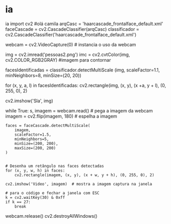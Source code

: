 # ia
ia
import cv2
#olá camila 
arqCasc = 'haarcascade_frontalface_default.xml'
faceCascade = cv2.CascadeClassifier(arqCasc)
classificador = cv2.CascadeClassifier('haarcascade_frontalface_default.xml')

webcam = cv2.VideoCapture(0)  # instancia o uso da webcam

img = cv2.imread('pessoas2.png')
imc = cv2.cvtColor(img, cv2.COLOR_RGB2GRAY)
#imagem para contornar

facesIdentificadas = classificador.detectMultiScale (img, scaleFactor=1.1,
                                                     minNeighbors=8,
                                                     minSize=(20, 20))

for (x, y, a, l) in facesIdentificadas:
   cv2.rectangle(img, (x, y), (x +a, y + l), (0, 255, 0), 2)

cv2.imshow('Sla', img)

while True:
    s, imagem = webcam.read()  # pega a imagem da webcam
    imagem = cv2.flip(imagem, 180)  # espelha a imagem

    faces = faceCascade.detectMultiScale(
        imagem,
        scaleFactor=1.5,
        minNeighbors=5,
        minSize=(200, 200),
        maxSize=(200, 200)
    )


    # Desenha um retângulo nas faces detectadas
    for (x, y, w, h) in faces:
        cv2.rectangle(imagem, (x, y), (x + w, y + h), (0, 255, 0), 2)

    cv2.imshow('Video', imagem)  # mostra a imagem captura na janela

    # para o código e fechar a janela com ESC
    k = cv2.waitKey(30) & 0xff
    if k == 27:
        break
webcam.release()
cv2.destroyAllWindows()

